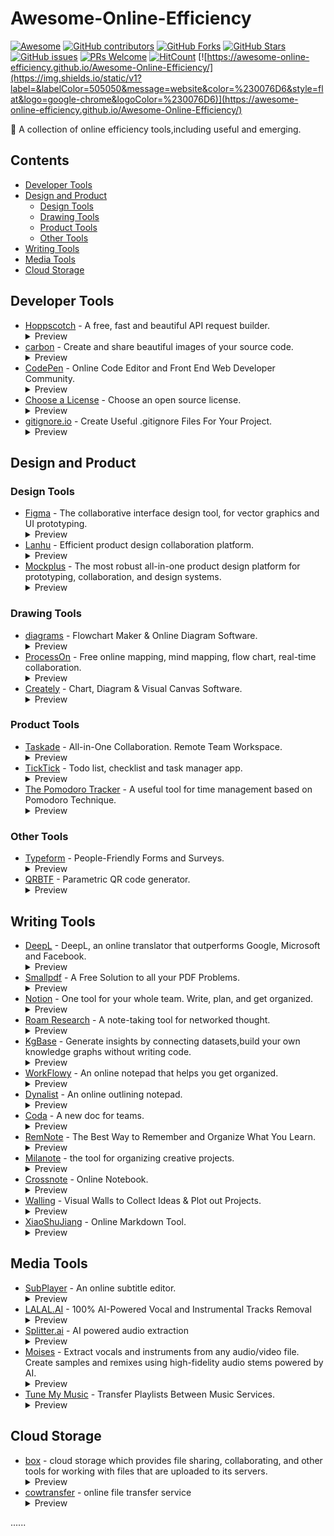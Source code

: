 # Awesome-Online-Efficiency
[![Awesome](https://awesome.re/badge.svg)](https://awesome.re) [![GitHub contributors](https://img.shields.io/github/contributors/Awesome-Online-Efficiency/Awesome-Online-Efficiency)](https://github.com/Awesome-Online-Efficiency/Awesome-Online-Efficiency/graphs/contributors) [![GitHub Forks](https://img.shields.io/github/forks/Awesome-Online-Efficiency/Awesome-Online-Efficiency)](https://github.com/Awesome-Online-Efficiency/Awesome-Online-Efficiency/network/members) [![GitHub Stars](https://img.shields.io/github/stars/Awesome-Online-Efficiency/Awesome-Online-Efficiency)](https://github.com/Awesome-Online-Efficiency/Awesome-Online-Efficiency/stargazers) [![GitHub issues](https://img.shields.io/github/issues/Awesome-Online-Efficiency/Awesome-Online-Efficiency)](https://github.com/Awesome-Online-Efficiency/Awesome-Online-Efficiency/issues) [![PRs Welcome](https://img.shields.io/badge/PRs-welcome-green)](https://github.com/Awesome-Online-Efficiency/Awesome-Online-Efficiency/pulls) [![HitCount](https://views.whatilearened.today/views/github/Awesome-Online-Efficiency/Awesome-Online-Efficiency.svg)](https://github.com/Awesome-Online-Efficiency) [![https://awesome-online-efficiency.github.io/Awesome-Online-Efficiency/](https://img.shields.io/static/v1?label=&labelColor=505050&message=website&color=%230076D6&style=flat&logo=google-chrome&logoColor=%230076D6)](https://awesome-online-efficiency.github.io/Awesome-Online-Efficiency/)

🧰 A collection of online efficiency tools,including useful and emerging.

## Contents

- [Developer Tools](#developer-tools)
- [Design and Product](#design-and-product)
    - [Design Tools](#design-tools)
    - [Drawing Tools](#drawing-tools)
    - [Product Tools](#product-tools)
    - [Other Tools](#other-tools)
- [Writing Tools](#writing-tools)
- [Media Tools](#media-tools)
- [Cloud Storage](#cloud-storage)

## Developer Tools

* [Hoppscotch](https://hoppscotch.io/) - A free, fast and beautiful API request builder.
    <details>
        <summary>Preview</summary>
        <img src="Previews/hoppscotch.png">
    </details>
* [carbon](https://carbon.now.sh/) - Create and share beautiful images of your source code.
    <details>
        <summary>Preview</summary>
        <img src="Previews/carbon.png">
    </details>
* [CodePen](https://codepen.io/) - Online Code Editor and Front End Web Developer Community.
    <details>
        <summary>Preview</summary>
        <img src="Previews/codepen.png">
    </details>
* [Choose a License](https://choosealicense.com/) - Choose an open source license.
    <details>
        <summary>Preview</summary>
        <img src="Previews/choosealicense.png">
    </details>
* [gitignore.io](https://www.toptal.com/developers/gitignore/) - Create Useful .gitignore Files For Your Project.
    <details>
        <summary>Preview</summary>
        <img src="Previews/gitignore.png">
    </details>

## Design and Product

### Design Tools

* [Figma](https://www.figma.com/) - The collaborative interface design tool, for vector graphics and UI prototyping.
    <details>
        <summary>Preview</summary>
        <img src="Previews/figma.png">
    </details>
* [Lanhu](https://lanhuapp.com/) - Efficient product design collaboration platform.
    <details>
        <summary>Preview</summary>
        <img src="Previews/lanhu.png">
    </details>
* [Mockplus](https://www.mockplus.com/) - The most robust all-in-one product design platform for prototyping, collaboration, and design systems.
    <details>
        <summary>Preview</summary>
        <img src="Previews/mockplus.png">
    </details>

### Drawing Tools

* [diagrams](https://app.diagrams.net/) - Flowchart Maker & Online Diagram Software.
    <details>
        <summary>Preview</summary>
        <img src="Previews/diagrams.png">
    </details>
* [ProcessOn](https://www.processon.com/) - Free online mapping, mind mapping, flow chart, real-time collaboration.
    <details>
        <summary>Preview</summary>
        <img src="Previews/processon.png">
    </details>
* [Creately](https://creately.com/) - Chart, Diagram & Visual Canvas Software.
    <details>
        <summary>Preview</summary>
        <img src="Previews/creately.png">
    </details>
    
### Product Tools

* [Taskade](https://www.taskade.com/) - All-in-One Collaboration. Remote Team Workspace.
        <details>
        <summary>Preview</summary>
        <img src="Previews/taskade.png">
    </details>
* [TickTick](https://ticktick.com/) - Todo list, checklist and task manager app.
    <details>
        <summary>Preview</summary>
        <img src="Previews/ticktick.png">
    </details>
* [The Pomodoro Tracker](https://pomodoro-tracker.com/) - A useful tool for time management based on Pomodoro Technique.
    <details>
        <summary>Preview</summary>
        <img src="Previews/pomodoro-tracker.png">
    </details>
    
    
### Other Tools
* [Typeform](https://www.typeform.com/) - People-Friendly Forms and Surveys.
    <details>
        <summary>Preview</summary>
        <img src="Previews/typeform.png">
    </details>
* [QRBTF](https://qrbtf.com/) - Parametric QR code generator.
    <details>
        <summary>Preview</summary>
        <img src="Previews/qrbtf.png">
    </details>
    


## Writing Tools

* [DeepL](https://www.deepl.com/translator/) - DeepL, an online translator that outperforms Google, Microsoft and Facebook.
    <details>
        <summary>Preview</summary>
        <img src="Previews/deepl.png">
    </details>
* [Smallpdf](https://smallpdf.com/cn) - A Free Solution to all your PDF Problems.
    <details>
        <summary>Preview</summary>
        <img src="Previews/smallpdf.png">
    </details>
* [Notion](https://www.notion.so/) - One tool for your whole team. Write, plan, and get organized.
    <details>
        <summary>Preview</summary>
        <img src="Previews/notion.png">
    </details>
* [Roam Research](https://roamresearch.com/) - A note-taking tool
for networked thought.
    <details>
        <summary>Preview</summary>
        <img src="Previews/roamresearch.png">
    </details>
* [KgBase](https://www.kgbase.com/) - Generate insights by connecting datasets,build your own knowledge graphs without writing code.
    <details>
        <summary>Preview</summary>
        <img src="Previews/kgbase.png">
    </details>
* [WorkFlowy](https://workflowy.com/hello/) - An online notepad that helps you get organized.
    <details>
        <summary>Preview</summary>
        <img src="Previews/workflowy.png">
    </details>
* [Dynalist](https://dynalist.io/) - An online outlining notepad.
    <details>
        <summary>Preview</summary>
        <img src="Previews/dynalist.png">
    </details>
* [Coda](https://coda.io/welcome) - A new doc for teams.
    <details>
        <summary>Preview</summary>
        <img src="Previews/coda.png">
    </details>
* [RemNote](https://www.remnote.io/) - The Best Way to Remember and Organize What You Learn.
    <details>
        <summary>Preview</summary>
        <img src="Previews/remnote.png">
    </details>
* [Milanote](https://milanote.com/) - the tool for organizing creative projects.
    <details>
        <summary>Preview</summary>
        <img src="Previews/milanote.png">
    </details>
* [Crossnote](https://crossnote.app/) - Online Notebook.
    <details>
        <summary>Preview</summary>
        <img src="Previews/crossnote.png">
    </details>
* [Walling](https://walling.app/) - Visual Walls to Collect Ideas & Plot out Projects.
    <details>
        <summary>Preview</summary>
        <img src="Previews/walling.png">
    </details>
* [XiaoShuJiang](https://markdown.xiaoshujiang.com/) - Online Markdown Tool.
    <details>
        <summary>Preview</summary>
        <img src="Previews/xiaoshujiang.png">
    </details>
    
## Media Tools

* [SubPlayer](https://subplayer.js.org/) - An online subtitle editor.
    <details>
        <summary>Preview</summary>
        <img src="Previews/subplayer.png">
    </details>
* [LALAL.AI](https://www.lalal.ai/) - 100% AI-Powered Vocal and Instrumental Tracks Removal
    <details>
        <summary>Preview</summary>
        <img src="Previews/lalalai.png">
    </details>
* [Splitter.ai](https://www.splitter.ai/) - AI powered audio extraction
    <details>
        <summary>Preview</summary>
        <img src="Previews/splitterai.png">
    </details>
* [Moises](https://moises.ai/zh-cn/) - Extract vocals and instruments from any audio/video file. Create samples and remixes using high-fidelity audio stems powered by AI.
    <details>
        <summary>Preview</summary>
        <img src="Previews/moisesai.png">
    </details>
* [Tune My Music](https://www.tunemymusic.com/) - Transfer Playlists Between Music Services.
    <details>
        <summary>Preview</summary>
        <img src="Previews/tunemymusic.png">
    </details>
    
## Cloud Storage

* [box](https://www.box.com/home/) -  cloud storage which provides file sharing, collaborating, and other tools for working with files that are uploaded to its servers.
    <details>
        <summary>Preview</summary>
        <img src="Previews/box.png">
    </details>
* [cowtransfer](https://cowtransfer.com/) - online file transfer service
    <details>
        <summary>Preview</summary>
        <img src="Previews/cowtransfer.png">
    </details>
    
    
......